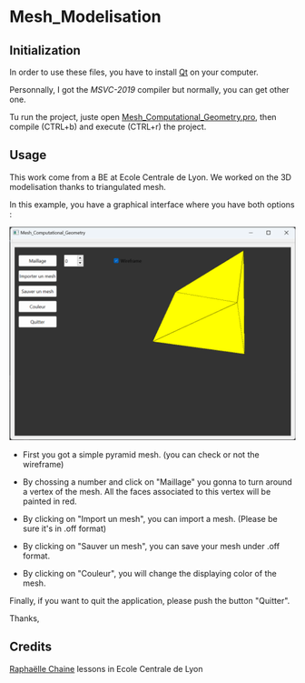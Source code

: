 # Mesh_Modelisation

## Initialization

In order to use these files, you have to install [Qt](https://www.qt.io/download) on your computer. 

Personnally, I got the *MSVC-2019* compiler but normally, you can get other one.

Tu run the project, juste open [Mesh_Computational_Geometry.pro](/Mesh_Computational_Geometry/Mesh_Computational_Geometry.pro), then compile (CTRL+b) and execute (CTRL+r) the project.

## Usage

This work come from a BE at Ecole Centrale de Lyon. We worked on the 3D modelisation thanks to triangulated mesh.

In this example, you have a graphical interface where you have both options :

![Graphical interface](/picture/Graphical_interface.png)


- First you got a simple pyramid mesh. (you can check or not the wireframe)

- By chossing a number and click on "Maillage" you gonna to turn around a vertex of the mesh. All the faces associated to this vertex will be painted in red.

- By clicking on "Import un mesh", you can import a mesh. (Please be sure it's in .off format)

- By clicking on "Sauver un mesh", you can save your mesh under .off format.

- By clicking on "Couleur", you will change the displaying color of the mesh.

Finally, if you want to quit the application, please push the button "Quitter".

Thanks,

## Credits

[Raphaëlle Chaine](mailto:raphaelle.chaine@univ-lyon1.fr) lessons in Ecole Centrale de Lyon

